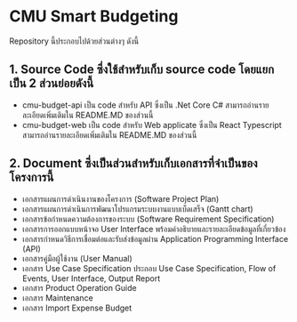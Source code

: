 # CMU Smart Budgeting
Repository นี้ประกอบไปด้วยส่วนต่างๆ ดังนี้

## 1. Source Code ซึ่งใช้สำหรับเก็บ source code โดยแยกเป็น 2 ส่วนย่อยดังนี้
- cmu-budget-api เป็น code สำหรับ API ซึ่งเป็น .Net Core C# สามารถอ่านรายละเอียดเพิ่มเติมใน README.MD ของส่วนนี้
- cmu-budget-web เป็น code สำหรับ Web applicate ซึ่งเป็น React Typescript สามารถอ่านรายละเอียดเพิ่มเติมใน README.MD ของส่วนนี้

## 2. Document ซึ่งเป็นส่วนสำหรับเก็บเอกสารที่จำเป็นของโครงการนี้
- เอกสารแผนการดําเนินงานของโครงการ (Software Project Plan) 
- เอกสารแผนการดําเนินการพัฒนาโปรแกรมระบบงานแบบเบ็ดเสร็จ (Gantt chart)
- เอกสารข้อกําหนดความต้องการของระบบ (Software Requirement Specification)
- เอกสารการออกแบบหน้าจอ User Interface พร้อมคําอธิบายและรายละเอียดข้อมูลที่เกี่ยวข้อง
- เอกสารกําหนดวิธีการเชื่อมต่อและรับส่งข้อมูลผ่าน Application Programming Interface (API)
- เอกสารคู่มือผู้ใช้งาน (User Manual)
- เอกสาร Use Case Specification ประกอบ Use Case Specification, Flow of Events, User Interface, Output Report
- เอกสาร Product Operation Guide
- เอกสาร Maintenance
- เอกสาร Import Expense Budget
